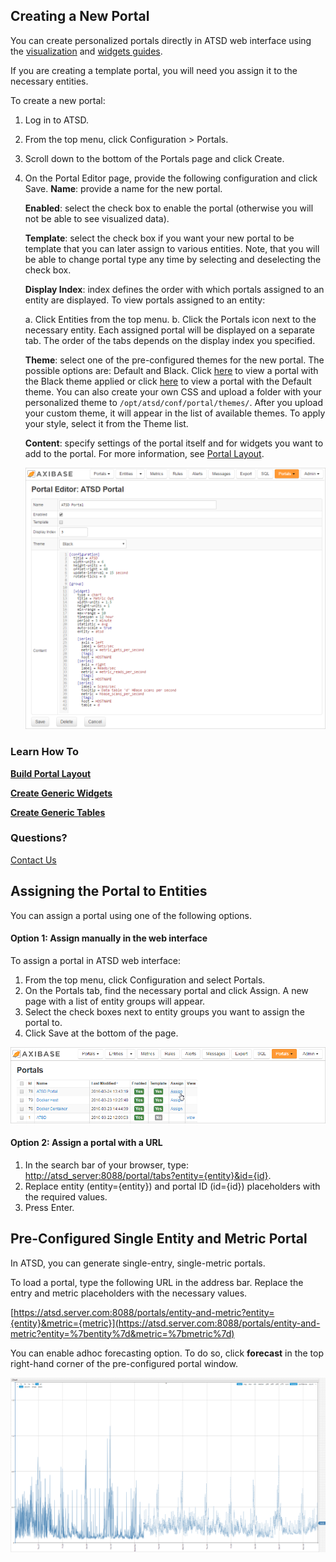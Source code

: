 ## Creating a New Portal

You can create personalized portals directly in ATSD web interface using the [visualization](http://axibase.com/products/axibase-time-series-database/visualization/) and [widgets guides](http://axibase.com/products/axibase-time-series-database/visualization/widgets/).

If you are creating a template portal, you will need you assign it to the necessary entities.

To create a new portal:


1. Log in to ATSD.
2. From the top menu, click Configuration > Portals.
3. Scroll down to the bottom of the Portals page and click Create.
4. On the Portal Editor page, provide the following configuration and click Save.
    **Name**: provide a name for the new portal.
    
    **Enabled**: select the check box to enable the portal (otherwise you will not be able to see visualized data).
    
    **Template**: select the check box if you want your new portal to be template that you can later assign to various entities. Note, that you will be able to change portal type any time by selecting and deselecting the check box.
    
    **Display Index**: index defines the order with which portals assigned to an entity are displayed. To view portals assigned to an entity:
    
    a. Click Entities from the top menu.
    b. Click the Portals icon next to the necessary entity.
    Each assigned portal will be displayed on a separate tab. The order of the tabs depends on the display index you specified.
    
    **Theme**: select one of the pre-configured themes for the new portal. The possible options are: Default and Black.
    Click [here](resources/black_portal.png) to view a portal with the Black theme applied or click [here](resources/default_portal.png) to view a portal with the Default theme.
    You can also create your own CSS and upload a folder with your personalized theme to `/opt/atsd/conf/portal/themes/`.
    After you upload your custom theme, it will appear in the list of available themes. To apply your style, select it from the Theme list.
    
    **Content**: specify settings of the portal itself and for widgets you want to add to the portal. For more information, see [Portal Layout](http://axibase.com/products/axibase-time-series-database/visualization/widgets/portal-settings/).
    
    ![](resources/portal_conf_edit.png)

### Learn How To

**[Build Portal Layout](http://axibase.com/products/axibase-time-series-database/visualization/widgets/portal-settings/)**

**[Create Generic Widgets](http://axibase.com/products/axibase-time-series-database/visualization/widgets/configuring-the-widgets/)**

**[Create Generic Tables](http://axibase.com/products/axibase-time-series-database/visualization/widgets/description-of-tables/)**

### Questions?

[Contact Us](http://axibase.com/feedback/)

## Assigning the Portal to Entities

You can assign a portal using one of the following options.

#### Option 1: Assign manually in the web interface

To assign a portal in ATSD web interface:


1. From the top menu, click Configuration and select Portals.
2. On the Portals tab, find the necessary portal and click Assign.
A new page with a list of entity groups will appear.
3. Select the check boxes next to entity groups you want to assign the portal to.
4. Click Save at the bottom of the page.


![](resources/assign_portal.png)

#### Option 2: Assign a portal with a URL


1. In the search bar of your browser, type: [http://atsd_server:8088/portal/tabs?entity={entity}&id={id}](http://atsd_server:8088/portal/tabs?entity=%7bentity%7d&id=%7bid%7d).
2. Replace entity (entity={entity}) and portal ID (id={id}) placeholders with the required values.
3. Press Enter.


##  Pre-Configured Single Entity and Metric Portal

In ATSD, you can generate single-entry, single-metric portals.

To load a portal, type the following URL in the address bar. Replace the entry and metric placeholders with the necessary values.

[https://atsd.server.com:8088/portals/entity-and-metric?entity={entity}&metric={metric}](https://atsd.server.com:8088/portals/entity-and-metric?entity=%7bentity%7d&metric=%7bmetric%7d)

You can enable adhoc forecasting option. To do so, click **forecast** in the top right-hand corner of the pre-configured portal window.

![](resources/forecast6.png)

